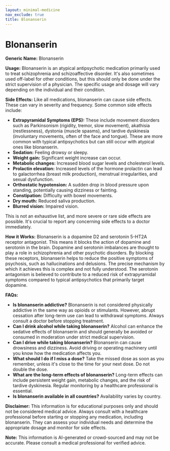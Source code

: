 ```yaml
---
layout: minimal-medicine
nav_exclude: true
title: Blonanserin
---
```


# Blonanserin

**Generic Name:** Blonanserin

**Usage:** Blonanserin is an atypical antipsychotic medication primarily used to treat schizophrenia and schizoaffective disorder.  It's also sometimes used off-label for other conditions, but this should only be done under the strict supervision of a physician.  The specific usage and dosage will vary depending on the individual and their condition.

**Side Effects:**  Like all medications, blonanserin can cause side effects.  These can vary in severity and frequency. Some common side effects include:

* **Extrapyramidal Symptoms (EPS):**  These include movement disorders such as Parkinsonism (rigidity, tremor, slow movement), akathisia (restlessness), dystonia (muscle spasms), and tardive dyskinesia (involuntary movements, often of the face and tongue).  These are more common with typical antipsychotics but can still occur with atypical ones like blonanserin.
* **Sedation:**  Feeling drowsy or sleepy.
* **Weight gain:**  Significant weight increase can occur.
* **Metabolic changes:**  Increased blood sugar levels and cholesterol levels.
* **Prolactin elevation:**  Increased levels of the hormone prolactin can lead to galactorrhea (breast milk production), menstrual irregularities, and sexual dysfunction.
* **Orthostatic hypotension:**  A sudden drop in blood pressure upon standing, potentially causing dizziness or fainting.
* **Constipation:** Difficulty with bowel movements.
* **Dry mouth:** Reduced saliva production.
* **Blurred vision:** Impaired vision.

This is not an exhaustive list, and more severe or rare side effects are possible.  It's crucial to report any concerning side effects to a doctor immediately.

**How it Works:** Blonanserin is a dopamine D2 and serotonin 5-HT2A receptor antagonist. This means it blocks the action of dopamine and serotonin in the brain.  Dopamine and serotonin imbalances are thought to play a role in schizophrenia and other psychotic disorders. By blocking these receptors, blonanserin helps to reduce the positive symptoms of psychosis, such as hallucinations and delusions. The precise mechanism by which it achieves this is complex and not fully understood.  The serotonin antagonism is believed to contribute to a reduced risk of extrapyramidal symptoms compared to typical antipsychotics that primarily target dopamine.

**FAQs:**

* **Is blonanserin addictive?**  Blonanserin is not considered physically addictive in the same way as opioids or stimulants. However, abrupt cessation after long-term use can lead to withdrawal symptoms.  Always consult a doctor before stopping treatment.
* **Can I drink alcohol while taking blonanserin?**  Alcohol can enhance the sedative effects of blonanserin and should generally be avoided or consumed in moderation under strict medical supervision.
* **Can I drive while taking blonanserin?**  Blonanserin can cause drowsiness and dizziness.  Avoid driving or operating machinery until you know how the medication affects you.
* **What should I do if I miss a dose?**  Take the missed dose as soon as you remember, unless it's close to the time for your next dose.  Do not double the dose.
* **What are the long-term effects of blonanserin?** Long-term effects can include persistent weight gain, metabolic changes, and the risk of tardive dyskinesia. Regular monitoring by a healthcare professional is essential.
* **Is blonanserin available in all countries?**  Availability varies by country.


**Disclaimer:** This information is for educational purposes only and should not be considered medical advice.  Always consult with a healthcare professional before starting or stopping any medication, including blonanserin.  They can assess your individual needs and determine the appropriate dosage and monitor for side effects.


**Note:** This information is AI-generated or crowd-sourced and may not be accurate. Please consult a medical professional for verified advice.